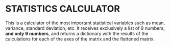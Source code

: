 # STATISTICS CALCULATOR
This is a calculator of the most important statistical variables such as mean, variance, standard deviation, etc. It receives exclusively a list of 9 numbers, <b>and only 9 numbers</b>, and returns a dictionary with the results of the calculations for each of the axes of the matrix and the flattened matrix.
